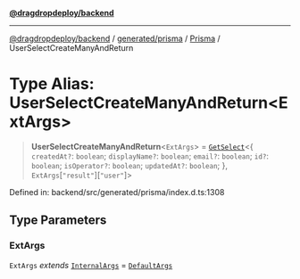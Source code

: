 [**@dragdropdeploy/backend**](../../../../../README.md)

***

[@dragdropdeploy/backend](../../../../../README.md) / [generated/prisma](../../../README.md) / [Prisma](../README.md) / UserSelectCreateManyAndReturn

# Type Alias: UserSelectCreateManyAndReturn\<ExtArgs\>

> **UserSelectCreateManyAndReturn**\<`ExtArgs`\> = [`GetSelect`](../../../runtime/library/type-aliases/GetSelect.md)\<\{ `createdAt?`: `boolean`; `displayName?`: `boolean`; `email?`: `boolean`; `id?`: `boolean`; `isOperator?`: `boolean`; `updatedAt?`: `boolean`; \}, `ExtArgs`\[`"result"`\]\[`"user"`\]\>

Defined in: backend/src/generated/prisma/index.d.ts:1308

## Type Parameters

### ExtArgs

`ExtArgs` *extends* [`InternalArgs`](../../../runtime/library/type-aliases/InternalArgs.md) = [`DefaultArgs`](../../../runtime/library/type-aliases/DefaultArgs.md)
